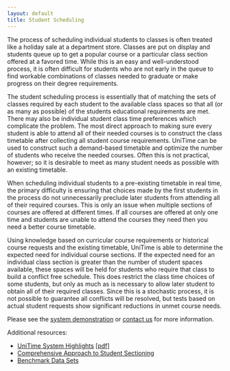 ```yaml
---
layout: default
title: Student Scheduling
---
```


The process of scheduling individual students to classes is often treated like a holiday sale at a department store. Classes are put on display and students queue up to get a popular course or a particular class section offered at a favored time. While this is an easy and well-understood process, it is often difficult for students who are not early in the queue to find workable combinations of classes needed to graduate or make progress on their degree requirements.

The student scheduling process is essentially that of matching the sets of classes required by each student to the available class spaces so that all (or as many as possible) of the students educational requirements are met. There may also be individual student class time preferences which complicate the problem. The most direct approach to making sure every student is able to attend all of their needed courses is to construct the class timetable after collecting all student course requirements. UniTime can be used to construct such a demand-based timetable and optimize the number of students who receive the needed courses. Often this is not practical, however; so it is desirable to meet as many student needs as possible with an existing timetable.

When scheduling individual students to a pre-existing timetable in real time, the primary difficulty is ensuring that choices made by the first students in the process do not unnecessarily preclude later students from attending all of their required courses. This is only an issue when multiple sections of courses are offered at different times. If all courses are offered at only one time and students are unable to attend the courses they need then you need a better course timetable.

Using knowledge based on curricular course requirements or historical course requests and the existing timetable, UniTime is able to determine the expected need for individual course sections. If the expected need for an individual class section is greater than the number of student spaces available, these spaces will be held for students who require that class to build a conflict free schedule. This does restrict the class time choices of some students, but only as much as is necessary to allow later student to obtain all of their required classes. Since this is a stochastic process, it is not possible to guarantee all conflicts will be resolved, but tests based on actual student requests show significant reductions in unmet course needs.

Please see the [system demonstration](https://demo.unitime.org) or [contact us](mailto:support@unitime.org) for more information.

Additional resources:
* [UniTime System Highlights](https://www.unitime.org/unitime_intro.php) [[pdf](https://www.unitime.org/present/unitime-highlights.pdf)]
* [Comprehensive Approach to Student Sectioning](https://www.unitime.org/papers/patat08.pdf)
* [Benchmark Data Sets](https://www.unitime.org/sct_datasets.php)